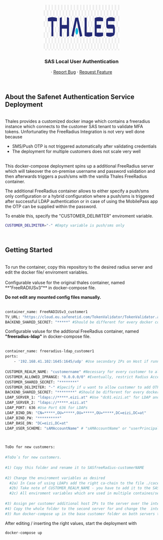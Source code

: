 <div id="top"></div>

<!-- PROJECT LOGO -->
<br />
<div align="center">
  <a href="https://www.thalesgroup.com/">
    <img src="./images/thales.png" alt="Logo" width="250" height="150">
  </a>
  <h3 align="center">SAS Local User Authentication</h3>

  <p align="center">
    · <a href="https://github.com/eizieizi/sas-localauth/issues">Report Bug</a>
    · <a href="https://github.com/eizieizi/sas-localauth/issues">Request Feature</a>
  </p>
</div>

<br/>

## About the Safenet Authentication Service Deployment
<br>
Thales provides a customized docker image which contains a freeradius instance which connects to the customer SAS tenant to validate MFA tokens. Unfortunatley the FreeRadius Integration is not very well done because

- SMS/Push OTP is not triggered automatically after validating credentials
- The deployment for multiple customers does not scale very well <br><br>

This docker-compose deployment spins up a additional FreeRadius server which will takeover the on-premise username and password validation and then afterwards triggers a push/sms with the vanilla Thales FreeRadius container.

The additional FreeRadius container allows to either specify a push/sms only configuration or a hybrid configuration where a push/sms is triggered after successful LDAP authentication or in case of using the MobilePass app the OTP can be supplied within the password.

To enable this, specify the  "CUSTOMER_DELIMITER" enviroment variable.<br>

```bash
CUSTOMER_DELIMITER="-" #Empty variable is push/sms only
``` 
<br>

## Getting Started
<br/>
To run the container, copy this repository to the desired radius server and edit the docker file/ enviroment variables.
<br/>
<br/>
Configurable valuse for the original thales container, named **"FreeRADIUSv3"** in docker-compose file.

**Do not edit any mounted config files manually.** <br><br>
```bash
container_name: FreeRADIUSv3_customer1
TV_URL: "https://cloud.eu.safenetid.com/TokenValidator/TokenValidator.asmx" #In case you are not in EU Cloud..
BACKEND_SHARED_SECRET: "*****" #Should be different for every docker compose instance and different for every customer - Needs to be the same in the FreeRADIUSv3 container
```

Configurable valuse for the addtional FreeRadius container, named **"freeradius-ldap"** in docker-compose file. <br><br>

```bash
container_name: freeradius-ldap_customer1
ports:
    - '192.168.41.102:1645:1645/udp' #Use secondary IPs on Host if running multiple containers with same port

CUSTOMER_REALM_NAME: "customername" #Necessary for every customer to allow SAS to route the request into the right tenant / VS - User never sees the realm / must also be specified in SAS Console!
CUSTOMER_ALLOWED_IPRANGE: "0.0.0.0/0" #Eventually, restrict Radius Access per customer IP
CUSTOMER_SHARED_SECRET: "********"
CUSTOMER_DELIMITER: "-" #Specify if u want to allow customer to add OTP directly in the Password (Example: PW-OTP, Pa$$word-565841) to prevent challenge (when using MobilePass) the delimter must not appear in the PW of Users -empty variable does not enable the feature
BACKEND_SHARED_SECRET: "********" #Should be different for every docker compose instance and different for every customer - Needs to be the same in the FreeRADIUSv3 containe
LDAP_SERVER_1: "ldaps://*****.eizi.at" #Use "dc01.eizi.at" for LDAP and ldaps://dc01.eiz.at" for LDAPs
LDAP_SERVER_2: "ldaps://*****.eizi.at"
LDAP_PORT: 636 #Use Port 636 for LDAPs
LDAP_BIND_DN: "CN=*****,OU=*****,OU=*****,OU=*****,DC=eizi,DC=at"
LDAP_BIND_PW: "**********"
LDAP_BASE_DN: "DC=eizi,DC=at"
LDAP_USER_SCHEME: "sAMAccountName" # "sAMAccountName" or "userPrincipalName"

```
<br>

```bash
ToDo for new customers:

#ToDo´s for new customers.

#1) Copy this folder and rename it to SASfreeRadius-customerNAME

#2) Change the enviroment variables as desired
  #2a) In Case of using LDAPs add the right ca-chain to the file ./cacerts/cacerts.pem - in base64 - no binary format (.der)
  #2b) Take note of CUSTOMER_REALM_NAME - you have to add it to the SAS Console configuration for proper radius request routing
  #2c) All enviroment variables which are used in multiple containes/services must have the same values ($BACKEND_SHARED_SECRET)

#3) Assign per customer additional host IPs to the server over the interface config and bind them afterwards to the two containers (Example: '192.168.41.101:1645:1645/udp')
#4) Copy the whole folder to the second server for and change the  interface config and bind them afterwards to the two containers (Example: '192.168.51.101:1645:1645/udp')
#3) Run docker-compose up in the base customer folder on both servers to activate the radius service.

```

After editing / inserting the right values, start the deployment with <br>
```bash
docker-compose up
```
